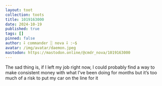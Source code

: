 ```yaml
---
layout: toot
collection: toots
title: 1019163000
date: 2024-10-19
published: true
tags: []
pinned: false
author: ⸸ commander ░ nova ⸸ :~$
avatar: /img/avatar/daemon.jpeg
mastodon: https://mastodon.online/@cmdr_nova/1019163000
---
```


The sad thing is, if I left my job right now, I could probably find a way to make consistent money with what I’ve been doing for months but it’s too much of a risk to put my car on the line for it
